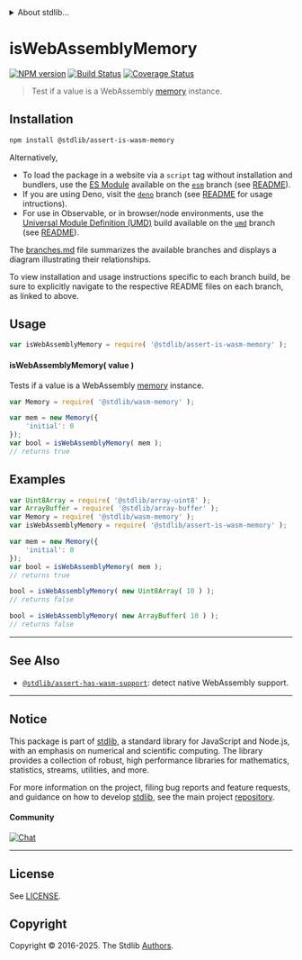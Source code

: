 <!--

@license Apache-2.0

Copyright (c) 2024 The Stdlib Authors.

Licensed under the Apache License, Version 2.0 (the "License");
you may not use this file except in compliance with the License.
You may obtain a copy of the License at

   http://www.apache.org/licenses/LICENSE-2.0

Unless required by applicable law or agreed to in writing, software
distributed under the License is distributed on an "AS IS" BASIS,
WITHOUT WARRANTIES OR CONDITIONS OF ANY KIND, either express or implied.
See the License for the specific language governing permissions and
limitations under the License.

-->


<details>
  <summary>
    About stdlib...
  </summary>
  <p>We believe in a future in which the web is a preferred environment for numerical computation. To help realize this future, we've built stdlib. stdlib is a standard library, with an emphasis on numerical and scientific computation, written in JavaScript (and C) for execution in browsers and in Node.js.</p>
  <p>The library is fully decomposable, being architected in such a way that you can swap out and mix and match APIs and functionality to cater to your exact preferences and use cases.</p>
  <p>When you use stdlib, you can be absolutely certain that you are using the most thorough, rigorous, well-written, studied, documented, tested, measured, and high-quality code out there.</p>
  <p>To join us in bringing numerical computing to the web, get started by checking us out on <a href="https://github.com/stdlib-js/stdlib">GitHub</a>, and please consider <a href="https://opencollective.com/stdlib">financially supporting stdlib</a>. We greatly appreciate your continued support!</p>
</details>

# isWebAssemblyMemory

[![NPM version][npm-image]][npm-url] [![Build Status][test-image]][test-url] [![Coverage Status][coverage-image]][coverage-url] <!-- [![dependencies][dependencies-image]][dependencies-url] -->

> Test if a value is a WebAssembly [memory][@stdlib/wasm/memory] instance.

<section class="installation">

## Installation

```bash
npm install @stdlib/assert-is-wasm-memory
```

Alternatively,

-   To load the package in a website via a `script` tag without installation and bundlers, use the [ES Module][es-module] available on the [`esm`][esm-url] branch (see [README][esm-readme]).
-   If you are using Deno, visit the [`deno`][deno-url] branch (see [README][deno-readme] for usage intructions).
-   For use in Observable, or in browser/node environments, use the [Universal Module Definition (UMD)][umd] build available on the [`umd`][umd-url] branch (see [README][umd-readme]).

The [branches.md][branches-url] file summarizes the available branches and displays a diagram illustrating their relationships.

To view installation and usage instructions specific to each branch build, be sure to explicitly navigate to the respective README files on each branch, as linked to above.

</section>

<section class="usage">

## Usage

```javascript
var isWebAssemblyMemory = require( '@stdlib/assert-is-wasm-memory' );
```

#### isWebAssemblyMemory( value )

Tests if a value is a WebAssembly [memory][@stdlib/wasm/memory] instance.

```javascript
var Memory = require( '@stdlib/wasm-memory' );

var mem = new Memory({
    'initial': 0
});
var bool = isWebAssemblyMemory( mem );
// returns true
```

</section>

<!-- /.usage -->

<section class="examples">

## Examples

<!-- eslint no-undef: "error" -->

```javascript
var Uint8Array = require( '@stdlib/array-uint8' );
var ArrayBuffer = require( '@stdlib/array-buffer' );
var Memory = require( '@stdlib/wasm-memory' );
var isWebAssemblyMemory = require( '@stdlib/assert-is-wasm-memory' );

var mem = new Memory({
    'initial': 0
});
var bool = isWebAssemblyMemory( mem );
// returns true

bool = isWebAssemblyMemory( new Uint8Array( 10 ) );
// returns false

bool = isWebAssemblyMemory( new ArrayBuffer( 10 ) );
// returns false
```

</section>

<!-- /.examples -->

<!-- Section for related `stdlib` packages. Do not manually edit this section, as it is automatically populated. -->

<section class="related">

* * *

## See Also

-   <span class="package-name">[`@stdlib/assert-has-wasm-support`][@stdlib/assert/has-wasm-support]</span><span class="delimiter">: </span><span class="description">detect native WebAssembly support.</span>

</section>

<!-- /.related -->

<!-- Section for all links. Make sure to keep an empty line after the `section` element and another before the `/section` close. -->


<section class="main-repo" >

* * *

## Notice

This package is part of [stdlib][stdlib], a standard library for JavaScript and Node.js, with an emphasis on numerical and scientific computing. The library provides a collection of robust, high performance libraries for mathematics, statistics, streams, utilities, and more.

For more information on the project, filing bug reports and feature requests, and guidance on how to develop [stdlib][stdlib], see the main project [repository][stdlib].

#### Community

[![Chat][chat-image]][chat-url]

---

## License

See [LICENSE][stdlib-license].


## Copyright

Copyright &copy; 2016-2025. The Stdlib [Authors][stdlib-authors].

</section>

<!-- /.stdlib -->

<!-- Section for all links. Make sure to keep an empty line after the `section` element and another before the `/section` close. -->

<section class="links">

[npm-image]: http://img.shields.io/npm/v/@stdlib/assert-is-wasm-memory.svg
[npm-url]: https://npmjs.org/package/@stdlib/assert-is-wasm-memory

[test-image]: https://github.com/stdlib-js/assert-is-wasm-memory/actions/workflows/test.yml/badge.svg?branch=main
[test-url]: https://github.com/stdlib-js/assert-is-wasm-memory/actions/workflows/test.yml?query=branch:main

[coverage-image]: https://img.shields.io/codecov/c/github/stdlib-js/assert-is-wasm-memory/main.svg
[coverage-url]: https://codecov.io/github/stdlib-js/assert-is-wasm-memory?branch=main

<!--

[dependencies-image]: https://img.shields.io/david/stdlib-js/assert-is-wasm-memory.svg
[dependencies-url]: https://david-dm.org/stdlib-js/assert-is-wasm-memory/main

-->

[chat-image]: https://img.shields.io/gitter/room/stdlib-js/stdlib.svg
[chat-url]: https://app.gitter.im/#/room/#stdlib-js_stdlib:gitter.im

[stdlib]: https://github.com/stdlib-js/stdlib

[stdlib-authors]: https://github.com/stdlib-js/stdlib/graphs/contributors

[umd]: https://github.com/umdjs/umd
[es-module]: https://developer.mozilla.org/en-US/docs/Web/JavaScript/Guide/Modules

[deno-url]: https://github.com/stdlib-js/assert-is-wasm-memory/tree/deno
[deno-readme]: https://github.com/stdlib-js/assert-is-wasm-memory/blob/deno/README.md
[umd-url]: https://github.com/stdlib-js/assert-is-wasm-memory/tree/umd
[umd-readme]: https://github.com/stdlib-js/assert-is-wasm-memory/blob/umd/README.md
[esm-url]: https://github.com/stdlib-js/assert-is-wasm-memory/tree/esm
[esm-readme]: https://github.com/stdlib-js/assert-is-wasm-memory/blob/esm/README.md
[branches-url]: https://github.com/stdlib-js/assert-is-wasm-memory/blob/main/branches.md

[stdlib-license]: https://raw.githubusercontent.com/stdlib-js/assert-is-wasm-memory/main/LICENSE

[@stdlib/wasm/memory]: https://github.com/stdlib-js/wasm-memory

<!-- <related-links> -->

[@stdlib/assert/has-wasm-support]: https://github.com/stdlib-js/assert-has-wasm-support

<!-- </related-links> -->

</section>

<!-- /.links -->
